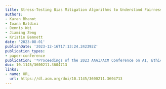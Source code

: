```yaml
---
title: Stress-Testing Bias Mitigation Algorithms to Understand Fairness Vulnerabilities
authors:
- Karan Bhanot
- Ioana Baldini
- Dennis Wei
- Jiaming Zeng
- Kristin Bennett
date: '2023-08-01'
publishDate: '2023-12-16T17:13:24.242392Z'
publication_types:
- paper-conference
publication: '*Proceedings of the 2023 AAAI/ACM Conference on AI, Ethics, and Society*'
doi: 10.1145/3600211.3604713
links:
- name: URL
  url: https://dl.acm.org/doi/10.1145/3600211.3604713
---
```

